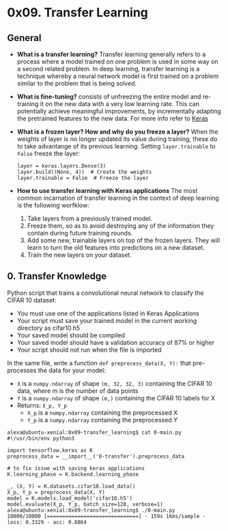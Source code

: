 # 0x09. Transfer Learning

## General
* **What is a transfer learning?**
  Transfer learning generally refers to a process where a model trained on one problem is used in some way on a second related problem.
  In deep learning, transfer learning is a technique whereby a neural network model is first trained on a problem similar to the problem that is being solved.

* **What is fine-tuning?**
 consists of unfreezing the entire model and re-training it on the new data with a very low learning rate. This can potentially achieve meaningful improvements, by incrementally adapting the pretrained features to the new data. For more info refer to [Keras](https://keras.io/guides/transfer_learning/#finetuning)

* **What is a frozen layer? How and why do you freeze a layer?**
  When the weights of layer is no longer updated its value during training, these do to take advantange of its previous learning. Setting `layer.trainable` to `False` freeze the layer:
  ```
  layer = keras.layers.Dense(3)
  layer.build((None, 4))  # Create the weights
  layer.trainable = False  # Freeze the layer
  ```

* **How to use transfer learning with Keras applications**
  The most common incarnation of transfer learning in the context of deep learning is the following worfklow:

  1. Take layers from a previously trained model.
  2. Freeze them, so as to avoid destroying any of the information they contain during future training rounds.
  3. Add some new, trainable layers on top of the frozen layers. They will learn to turn the old features into predictions on a new dataset.
  4. Train the new layers on your dataset.

## 0. Transfer Knowledge
Python script that trains a convolutional neural network to classify the CIFAR 10 dataset:

* You must use one of the applications listed in Keras Applications
* Your script must save your trained model in the current working directory as cifar10.h5
* Your saved model should be compiled
* Your saved model should have a validation accuracy of 87% or higher
* Your script should not run when the file is imported

In the same file, write a function `def preprocess_data(X, Y):` that pre-processes the data for your model:

*  `X` is a `numpy.ndarray` of shape `(m, 32, 32, 3)` containing the CIFAR 10 data, where m is the number of data points
*  `Y` is a `numpy.ndarray` of shape `(m,)` containing the CIFAR 10 labels for X
* Returns: `X_p, Y_p`
  * `X_p` is a `numpy.ndarray` containing the preprocessed X
  * `Y_p` is a `numpy.ndarray` containing the preprocessed Y
```
alexa@ubuntu-xenial:0x09-transfer_learning$ cat 0-main.py
#!/usr/bin/env python3

import tensorflow.keras as K
preprocess_data = __import__('0-transfer').preprocess_data

# to fix issue with saving keras applications
K.learning_phase = K.backend.learning_phase 

_, (X, Y) = K.datasets.cifar10.load_data()
X_p, Y_p = preprocess_data(X, Y)
model = K.models.load_model('cifar10.h5')
model.evaluate(X_p, Y_p, batch_size=128, verbose=1)
alexa@ubuntu-xenial:0x09-transfer_learning$ ./0-main.py
10000/10000 [==============================] - 159s 16ms/sample - loss: 0.3329 - acc: 0.8864
```
